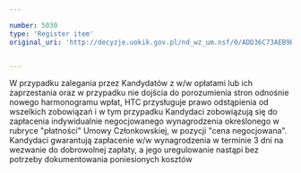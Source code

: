 ```yaml
---

number: 5030
type: 'Register item'
original_uri: 'http://decyzje.uokik.gov.pl/nd_wz_um.nsf/0/ADD36C73AEB9B098C1257BAC003831DE?OpenDocument'


---
```


W przypadku zalegania przez Kandydatów z w/w opłatami lub ich zaprzestania oraz w przypadku nie dojścia do porozumienia stron odnośnie nowego harmonogramu wpłat, HTC przysługuje prawo odstąpienia od wszelkich zobowiązań i w tym przypadku Kandydaci zobowiązują się do zapłacenia indywidualnie negocjowanego wynagrodzenia określonego w rubryce "płatności" Umowy Członkowskiej, w pozycji "cena negocjowana". Kandydaci gwarantują zapłacenie w/w wynagrodzenia w terminie 3 dni na wezwanie do dobrowolnej zapłaty, a jego uregulowanie nastąpi bez potrzeby dokumentowania poniesionych kosztów
